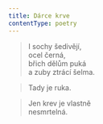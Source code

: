 ```yaml
---
title: Dárce krve
contentType: poetry
---
```


<section>

> I sochy šedivějí,  
> ocel černá,  
> břich dělům puká  
> a zuby ztrácí šelma.

</section>

<section>

> Tady je ruka.

</section>

<section>

> Jen krev je vlastně  
> nesmrtelná.

</section>

